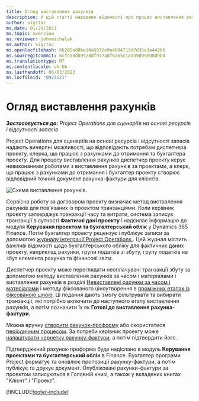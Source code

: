 ```yaml
---
title: Огляд виставлення рахунків
description: У цій статті наведено відомості про процес виставлення рахунків у Project Operations для сценаріїв на основі ресурсів і відсутності запасів.
author: sigitac
ms.date: 01/29/2021
ms.topic: overview
ms.reviewer: johnmichalak
ms.author: sigitac
ms.openlocfilehash: 6b285a88be14a5972e9a4604713d7d35a3a442b6
ms.sourcegitcommit: 6cfc50d89528df977a8f6a55c1ad39d99800d9b4
ms.translationtype: MT
ms.contentlocale: uk-UA
ms.lasthandoff: 06/03/2022
ms.locfileid: "8923121"
---
```

# <a name="invoicing-process-overview"></a>Огляд виставлення рахунків

_**Застосовується до:** Project Operations для сценаріїв на основі ресурсів і відсутності запасів_

Project Operations для сценаріїв на основі ресурсів і відсутності запасів надають вичерпні можливості, що відповідають потребам диспетчера проекту, клерка, що працює з рахунками до отримання та бухгалтера проекту. Для процесу виставлення рахунків диспетчер проекту керує невиконаними роботами з виставлення рахунків за проектами, а клерк, що працює з рахунками до отримання і бухгалтер проекту створює відповідний точний документ рахунка-фактури для клієнтів.

![Схема виставлення рахунків.](./media/invoicing-flow.png)

Сервісна роботу за договором проекту визначає метод виставлення рахунків для пов'язаних із проектом транзакціями. Коли керівник проекту затверджує транзакції часу та витрати, система записує транзакції в сутності **Фактичні дані проекту** і надсилає інформацію до модуля **Керування проектом та бухгалтерський облік** у Dynamics 365 Finance. Потім бухгалтер проекту рецензує і публікує записи за допомогою [журналу інтеграції Project Operations ](../project-accounting/project-operations-integration-journal.md). Цей журнал містить важливі відомості щодо бухгалтерського обліку для фактичних даних проекту, наприклад рахунки, групи податків зі збуту, групу податків на збут елемента рахунка та фінансові звіти.

Диспетчер проекту може переглядати неоплачувані транзакції збуту за допомогою методу виставлення рахунків за часом і матеріалами і виставлення рахунків в розділі [Невиставлені рахунки за часом і матеріалами](../proforma-invoicing/manage-billing-backlog.md#time-and-material-billing-backlog) і методу фіксованого ціноутворення в [проміжних етапах із фіксованою ціною](../proforma-invoicing/manage-billing-backlog.md#fixed-price-milestones). Ці подання дають змогу фільтрувати та вибирати транзакції, які потрібно включити до наступного етапу виставлення рахунків, а потім позначити їх як **Готові до виставлення рахунка-фактури**.

Можна вручну [створити рахунок-проформу](../proforma-invoicing/create-manual-proforma-invoice.md) або скористатися [періодичним процесом](../proforma-invoicing/configure-automated-invoice-creation.md). За потреби керівник проекту може [налаштувати чернетку рахунку-фактури](../proforma-invoicing/manage-proforma-invoice.md), а потім підтвердити його.

Підтверджений рахунок-проформа буде надіслано в модуль  **Керування проектами та бухгалтерський облік** в Finance. Бухгалтер програми Project форматує та оновлює пропозиції рахунку-фактури, а потім публікує та друкує документ. Опубліковані рахунки-фактури за проектом записуються в Головній книзі, а також у вкладених книгах "Клієнт" і "Проект".


[!INCLUDE[footer-include](../includes/footer-banner.md)]